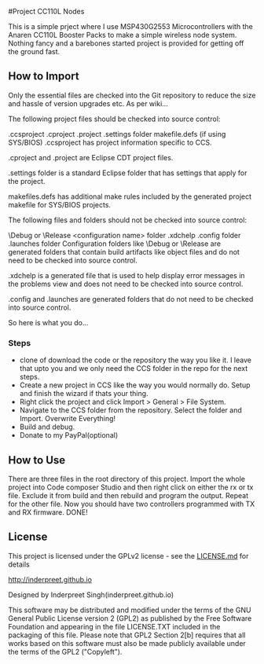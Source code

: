 #Project CC110L Nodes

This is a simple prject where I use MSP430G2553 Microcontrollers with the Anaren CC110L Booster Packs to make a simple wireless node system. Nothing fancy and a barebones started project is provided for getting off the ground fast.


## How to Import

Only the essential files are checked into the Git repository to reduce the size and hassle of version upgrades etc. As per wiki...

The following project files should be checked into source control:

.ccsproject
.cproject
.project
.settings folder
makefile.defs (if using SYS/BIOS)
.ccsproject has project information specific to CCS.

.cproject and .project are Eclipse CDT project files.

.settings folder is a standard Eclipse folder that has settings that apply for the project.

makefiles.defs has additional make rules included by the generated project makefile for SYS/BIOS projects.


The following files and folders should not be checked into source control:

\Debug or \Release \<configuration name> folder
.xdchelp
\.config folder
\.launches folder
Configuration folders like \Debug or \Release are generated folders that contain build artifacts like object files and do not need to be checked into source control.

.xdchelp is a generated file that is used to help display error messages in the problems view and does not need to be checked into source control.

.config and .launches are generated folders that do not need to be checked into source control.

So here is what you do...
### Steps
* clone of download the code or the repository the way you like it. I leave that upto you and we only need the CCS folder in the repo for the next steps.
* Create a new project in CCS like the way you would normally do. Setup and finish the wizard if thats your thing.
* Right click the project and click Import > General > File System. 
* Navigate to the CCS folder from the repository. Select the folder and Import. Overwrite Everything!
* Build and debug.
* Donate to my PayPal(optional)


## How to Use

There are three files in the root directory of this project. Import the whole project into Code composer Studio and then right click on either the rx or tx file. 
Exclude it from build and then rebuild and program the output. Repeat for the other file. Now you should have two controllers programmed with TX and RX firmware.
DONE!

## License

This project is licensed under the GPLv2 license - see the [LICENSE.md](LICENSE.md) for details

http://inderpreet.github.io


Designed by Inderpreet Singh(inderpreet.github.io)

This software may be distributed and modified under the terms of the GNU
General Public License version 2 (GPL2) as published by the Free Software
Foundation and appearing in the file LICENSE.TXT included in the packaging of
this file. Please note that GPL2 Section 2[b] requires that all works based
on this software must also be made publicly available under the terms of
the GPL2 ("Copyleft").